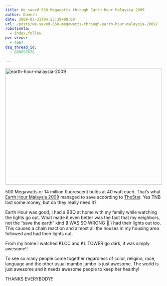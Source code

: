```yaml
---
title: We saved 550 Megawatts through Earth Hour Malaysia 2009
author: Danesh
date: 2009-03-31T04:23:39+00:00
url: /posts/we-saved-550-megawatts-through-earth-hour-malaysia-2009/
robotsmeta:
  - index,follow
pvc_views:
  - 4667
dsq_thread_id:
  - 889897678

---
```

<img loading="lazy" class="alignnone size-medium wp-image-1313" title="earth-hour-malaysia-2009" src="/wp-content/uploads/2009/03/earth-hour-malaysia-2009-500x370.png" alt="earth-hour-malaysia-2009" width="500" height="370" srcset="/wp-content/uploads/2009/03/earth-hour-malaysia-2009-500x370.png 500w, /wp-content/uploads/2009/03/earth-hour-malaysia-2009.png 563w" sizes="(max-width: 500px) 100vw, 500px" />

500 Megawatts or 14 million fluorescent bulbs at 40 watt each. That&#8217;s what [Earth Hour Malaysia 2009][1] managed to save according to [TheStar][2]. Yes TNB lost some money, but do they really need it?

Earth Hour was good, I had a BBQ at home with my family while watching the lights go out. What made it even better was the fact that my neighbors, not the &#8220;save the earth&#8221; kind (I WAS SO WRONG 🙁 ) had their lights out too. This caused a chain reaction and almost all the houses in my housing area followed and had their lights out.

From my home I watched KLCC and KL TOWER go dark, it was simply awesome!!

To see so many people come together regardless of color, religion, race, language and the other usual mambo jumbo is just awesome. The world is just awesome and it needs awesome people to keep her healthy!

THANKS EVERYBODY!!

 [1]: /posts/earth-hour-malaysia-2009-turn-your-lights-off/
 [2]: http://thestar.com.my/news/story.asp?file=/2009/3/30/nation/20090330204406